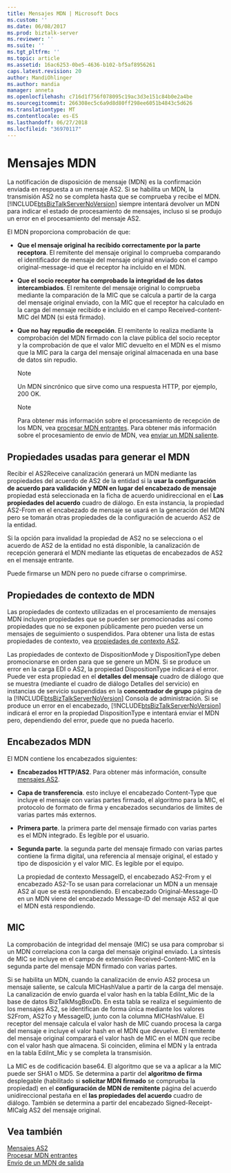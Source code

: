 ```yaml
---
title: Mensajes MDN | Microsoft Docs
ms.custom: ''
ms.date: 06/08/2017
ms.prod: biztalk-server
ms.reviewer: ''
ms.suite: ''
ms.tgt_pltfrm: ''
ms.topic: article
ms.assetid: 16ac6253-0be5-4636-b102-bf5af8956261
caps.latest.revision: 20
author: MandiOhlinger
ms.author: mandia
manager: anneta
ms.openlocfilehash: c716d1f756f078095c19ac3d3e151c84b0e2a4be
ms.sourcegitcommit: 266308ec5c6a9d8d80ff298ee6051b4843c5d626
ms.translationtype: MT
ms.contentlocale: es-ES
ms.lasthandoff: 06/27/2018
ms.locfileid: "36970117"
---
```

# <a name="mdn-messages"></a>Mensajes MDN
La notificación de disposición de mensaje (MDN) es la confirmación enviada en respuesta a un mensaje AS2. Si se habilita un MDN, la transmisión AS2 no se completa hasta que se comprueba y recibe el MDN. [!INCLUDE[btsBizTalkServerNoVersion](../includes/btsbiztalkservernoversion-md.md)] siempre intentará devolver un MDN para indicar el estado de procesamiento de mensajes, incluso si se produjo un error en el procesamiento del mensaje AS2.  
  
 El MDN proporciona comprobación de que:  
  
-   **Que el mensaje original ha recibido correctamente por la parte receptora**. El remitente del mensaje original lo comprueba comparando el identificador de mensaje del mensaje original enviado con el campo original-message-id que el receptor ha incluido en el MDN.  
  
-   **Que el socio receptor ha comprobado la integridad de los datos intercambiados**. El remitente del mensaje original lo comprueba mediante la comparación de la MIC que se calcula a partir de la carga del mensaje original enviado, con la MIC que el receptor ha calculado en la carga del mensaje recibido e incluido en el campo Received-content-MIC del MDN (si está firmado).  
  
-   **Que no hay repudio de recepción**. El remitente lo realiza mediante la comprobación del MDN firmado con la clave pública del socio receptor y la comprobación de que el valor MIC devuelto en el MDN es el mismo que la MIC para la carga del mensaje original almacenada en una base de datos sin repudio.  
  
    > [!NOTE]
    >  Un MDN sincrónico que sirve como una respuesta HTTP, por ejemplo, 200 OK.  
  
    > [!NOTE]
    >  Para obtener más información sobre el procesamiento de recepción de los MDN, vea [procesar MDN entrantes](../core/processing-an-incoming-mdn.md). Para obtener más información sobre el procesamiento de envío de MDN, vea [enviar un MDN saliente](../core/sending-an-outgoing-mdn.md).  
  
## <a name="properties-used-to-generate-the-mdn"></a>Propiedades usadas para generar el MDN  
 Recibir el AS2Receive canalización generará un MDN mediante las propiedades del acuerdo de AS2 de la entidad si la **usar la configuración de acuerdo para validación y MDN en lugar del encabezado de mensaje** propiedad está seleccionada en la ficha de acuerdo unidireccional en el  **Las propiedades del acuerdo** cuadro de diálogo. En esta instancia, la propiedad AS2-From en el encabezado de mensaje se usará en la generación del MDN pero se tomarán otras propiedades de la configuración de acuerdo AS2 de la entidad.  
  
 Si la opción para invalidad la propiedad de AS2 no se selecciona o el acuerdo de AS2 de la entidad no está disponible, la canalización de recepción generará el MDN mediante las etiquetas de encabezados de AS2 en el mensaje entrante.  
  
 Puede firmarse un MDN pero no puede cifrarse o comprimirse.  
  
## <a name="mdn-context-properties"></a>Propiedades de contexto de MDN  
 Las propiedades de contexto utilizadas en el procesamiento de mensajes MDN incluyen propiedades que se pueden ser promocionadas así como propiedades que no se exponen públicamente pero pueden verse un mensajes de seguimiento o suspendidos. Para obtener una lista de estas propiedades de contexto, vea [propiedades de contexto AS2](../core/as2-context-properties.md).  
  
 Las propiedades de contexto de DispositionMode y DispositionType deben promocionarse en orden para que se genere un MDN. Si se produce un error en la carga EDI o AS2, la propiedad DispositionType indicará el error. Puede ver esta propiedad en el **detalles del mensaje** cuadro de diálogo que se muestra (mediante el cuadro de diálogo Detalles del servicio) en instancias de servicio suspendidas en la **concentrador de grupo** página de la [!INCLUDE[btsBizTalkServerNoVersion](../includes/btsbiztalkservernoversion-md.md)] Consola de administración. Si se produce un error en el encabezado, [!INCLUDE[btsBizTalkServerNoVersion](../includes/btsbiztalkservernoversion-md.md)] indicará el error en la propiedad DispositionType e intentará enviar el MDN pero, dependiendo del error, puede que no pueda hacerlo.  
  
## <a name="mdn-headers"></a>Encabezados MDN  
 El MDN contiene los encabezados siguientes:  
  
- **Encabezados HTTP/AS2**. Para obtener más información, consulte [mensajes AS2](../core/as2-messages.md).  
  
- **Capa de transferencia**. esto incluye el encabezado Content-Type que incluye el mensaje con varias partes firmado, el algoritmo para la MIC, el protocolo de formato de firma y encabezados secundarios de límites de varias partes más externos.  
  
- **Primera parte**. la primera parte del mensaje firmado con varias partes es el MDN integrado. Es legible por el usuario.  
  
- **Segunda parte**. la segunda parte del mensaje firmado con varias partes contiene la firma digital, una referencia al mensaje original, el estado y tipo de disposición y el valor MIC. Es legible por el equipo.  
  
  La propiedad de contexto MessageID, el encabezado AS2-From y el encabezado AS2-To se usan para correlacionar un MDN a un mensaje AS2 al que se está respondiendo. El encabezado Original-Message-ID en un MDN viene del encabezado Message-ID del mensaje AS2 al que el MDN está respondiendo.  
  
## <a name="mic"></a>MIC  
 La comprobación de integridad del mensaje (MIC) se usa para comprobar si un MDN correlaciona con la carga del mensaje original enviado. La síntesis de MIC se incluye en el campo de extensión Received-Content-MIC en la segunda parte del mensaje MDN firmado con varias partes.  
  
 Si se habilita un MDN, cuando la canalización de envío AS2 procesa un mensaje saliente, se calcula MICHashValue a partir de la carga del mensaje. La canalización de envío guarda el valor hash en la tabla EdiInt_Mic de la base de datos BizTalkMsgBoxDb. En esta tabla se realiza el seguimiento de los mensajes AS2, se identifican de forma única mediante los valores S2From, AS2To y MessageID, junto con la columna MICHashValue. El receptor del mensaje calcula el valor hash de MIC cuando procesa la carga del mensaje e incluye el valor hash en el MDN que devuelve. El remitente del mensaje original comparará el valor hash de MIC en el MDN que recibe con el valor hash que almacena. Si coinciden, elimina el MDN y la entrada en la tabla EdiInt_Mic y se completa la transmisión.  
  
 La MIC es de codificación base64. El algoritmo que se va a aplicar a la MIC puede ser SHA1 o MD5. Se determina a partir del **algoritmo de firma** desplegable (habilitado si **solicitar MDN firmado** se comprueba la propiedad) en el **configuración de MDN de remitente** página del acuerdo unidireccional pestaña en el **las propiedades del acuerdo** cuadro de diálogo. También se determina a partir del encabezado Signed-Receipt-MICalg AS2 del mensaje original.  
  
## <a name="see-also"></a>Vea también  
 [Mensajes AS2](../core/as2-messages.md)   
 [Procesar MDN entrantes](../core/processing-an-incoming-mdn.md)   
 [Envío de un MDN de salida](../core/sending-an-outgoing-mdn.md)